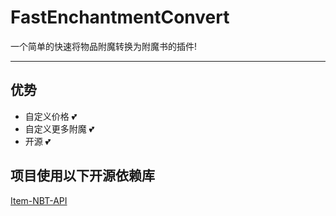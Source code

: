 # FastEnchantmentConvert
一个简单的快速将物品附魔转换为附魔书的插件!

---
## 优势
- 自定义价格 💕
- 自定义更多附魔 💕
- 开源 💕

## 项目使用以下开源依赖库
[Item-NBT-API](https://github.com/tr7zw/Item-NBT-API)
